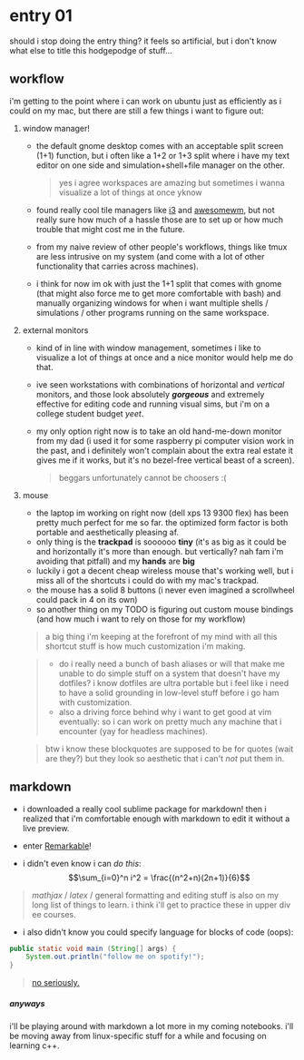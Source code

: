 # entry 01
should i stop doing the entry thing? it feels so artificial, but i don't know what else to title this hodgepodge of stuff...

## workflow

i'm getting to the point where i can work on ubuntu just as efficiently as i could on my mac, but there are still a few things i want to figure out:

1. window manager!
	- the default gnome desktop comes with an acceptable split screen (1+1) function, but i often like a 1+2 or 1+3 split where i have my text editor on one side and simulation+shell+file manager on the other.
	
		> yes i agree workspaces are amazing but sometimes i wanna visualize a lot of things at once yknow
	- found really cool tile managers like [i3](https://i3wm.org/) and [awesomewm](https://awesomewm.org/), but not really sure how much of a hassle those are to set up or how much trouble that might cost me in the future.
	- from my naive review of other people's workflows, things like tmux are less intrusive on my system (and come with a lot of other functionality that carries across machines).
	- i think for now im ok with just the 1+1 split that comes with gnome (that might also force me to get more comfortable with bash) and manually organizing windows for when i want multiple shells / simulations / other programs running on the same workspace.

2. external monitors
	- kind of in line with window management, sometimes i like to visualize a lot of things at once and a nice monitor would help me do that.
	- ive seen workstations with combinations of horizontal and *vertical* monitors, and those look absolutely ***gorgeous*** and extremely effective for editing code and running visual sims, but i'm on a college student budget *yeet*.
	- my only option right now is to take an old hand-me-down monitor from my dad (i used it for some raspberry pi computer vision work in the past, and i definitely won't complain about the extra real estate it gives me if it works, but it's no bezel-free vertical beast of a screen).
	
		> beggars unfortunately cannot be choosers :(

3. mouse
	- the laptop im working on right now (dell xps 13 9300 flex) has been pretty much perfect for me so far. the optimized form factor is both portable and aesthetically pleasing af.
	- only thing is the **trackpad** is soooooo **tiny** (it's as big as it could be and horizontally it's more than enough. but vertically? nah fam i'm avoiding that pitfall) and my **hands** are **big**
	- luckily i got a decent cheap wireless mouse that's working well, but i miss all of the shortcuts i could do with my mac's trackpad.
	- the mouse has a solid 8 buttons (i never even imagined a scrollwheel could pack in 4 on its own)
	- so another thing on my TODO is figuring out custom mouse bindings (and how much i want to rely on those for my workflow)
	
	> a big thing i'm keeping at the forefront of my mind with all this shortcut stuff is how much customization i'm making. 
	
	> - do i really need a bunch of bash aliases or will that make me unable to do simple stuff on a system that doesn't have my dotfiles? i know dotfiles are ultra portable but i feel like i need to have a solid grounding in low-level stuff before i go ham with customization. 
	> - also a driving force behind why i want to get good at vim eventually: so i can work on pretty much any machine that i encounter (yay for headless machines).
	
	> btw i know these blockquotes are supposed to be for quotes (wait are they?) but they look so aesthetic that i can't *not* put them in. 

## markdown

- i downloaded a really cool sublime package for markdown! then i realized that i'm comfortable enough with markdown to edit it without a live preview.

- enter [Remarkable](http://remarkableapp.github.io)! 

- i didn't even know i can *do this*:
$$\sum_{i=0}^n i^2 = \frac{(n^2+n)(2n+1)}{6}$$

> *mathjax* / *latex* / general formatting and editing stuff is also on my long list of things to learn. i think i'll get to practice these in upper div ee courses.

- i also didn't know you could specify language for blocks of code (oops):

~~~java
public static void main (String[] args) {
	System.out.println("follow me on spotify!");
}
~~~

> [no seriously.](https://open.spotify.com/user/tedfoodlin?si=7vzaCUWrQo2qKa2cjrhTXQ)

##### *anyways* 

i'll be playing around with markdown a lot more in my coming notebooks. i'll be moving away from linux-specific stuff for a while and focusing on learning c++. 
